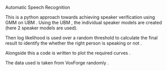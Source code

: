 Automatic Speech Recognition

This is a python approach towards achieving speaker verification using GMM on UBM . 
Using the UBM , the individual speaker models are created (here 2 speaker models are used).

Then log likelihood is used over a random threshold to calculate 
the final result to identify the whether the right person is speaking or not .  

Alongside this a code is written to plot the required curves .

The data used is taken from VoxForge randomly .

